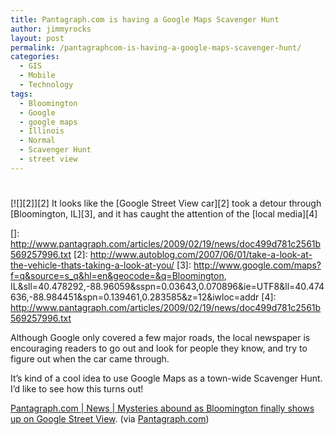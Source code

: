 ```yaml
---
title: Pantagraph.com is having a Google Maps Scavenger Hunt
author: jimmyrocks
layout: post
permalink: /pantagraphcom-is-having-a-google-maps-scavenger-hunt/
categories:
  - GIS
  - Mobile
  - Technology
tags:
  - Bloomington
  - Google
  - google maps
  - Illinois
  - Normal
  - Scavenger Hunt
  - street view
---
```

# 

[![][2]][2] 
It looks like the [Google Street View car][2] took a detour through [Bloomington, IL][3], and it has caught the attention of the [local media][4]

 []: http://www.pantagraph.com/articles/2009/02/19/news/doc499d781c2561b569257996.txt
 [2]: http://www.autoblog.com/2007/06/01/take-a-look-at-the-vehicle-thats-taking-a-look-at-you/
 [3]: http://www.google.com/maps?f=q&source=s_q&hl=en&geocode=&q=Bloomington, IL&sll=40.478292,-88.96059&sspn=0.03643,0.070896&ie=UTF8&ll=40.474636,-88.984451&spn=0.139461,0.283585&z=12&iwloc=addr
 [4]: http://www.pantagraph.com/articles/2009/02/19/news/doc499d781c2561b569257996.txt

Although Google only covered a few major roads, the local newspaper is encouraging readers to go out and look for people they know, and try to figure out when the car came through.

It’s kind of a cool idea to use Google Maps as a town-wide Scavenger Hunt.  I’d like to see how this turns out!

[Pantagraph.com | News | Mysteries abound as Bloomington finally shows up on Google Street View][5]. (via [Pantagraph.com][6])

 [5]: http://www.pantagraph.com/articles/2009/02/19/news/doc499d781c2561b569257996.txt
 [6]: http://pantagraph.com